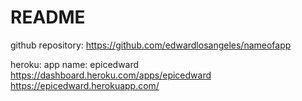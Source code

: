 # README

github repository:
https://github.com/edwardlosangeles/nameofapp

heroku:
app name: epicedward
https://dashboard.heroku.com/apps/epicedward
https://epicedward.herokuapp.com/